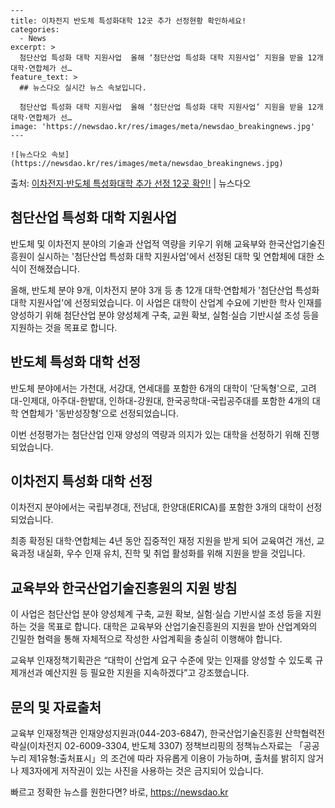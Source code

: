     ---
    title: 이차전지 반도체 특성화대학 12곳 추가 선정현황 확인하세요!
    categories:
      - News
    excerpt: >
      첨단산업 특성화 대학 지원사업  올해 ‘첨단산업 특성화 대학 지원사업’ 지원을 받을 12개 대학·연합체가 선…
    feature_text: >
      ## 뉴스다오 실시간 뉴스 속보입니다.
    
      첨단산업 특성화 대학 지원사업  올해 ‘첨단산업 특성화 대학 지원사업’ 지원을 받을 12개 대학·연합체가 선…
    image: 'https://newsdao.kr/res/images/meta/newsdao_breakingnews.jpg'
    ---
    
    ![뉴스다오 속보](https://newsdao.kr/res/images/meta/newsdao_breakingnews.jpg)

<p>출처: <a href="https://newsdao.kr/4604" rel="dofollow">이차전지·반도체 특성화대학 추가 선정 12곳 확인!</a> | 뉴스다오</p>

<h2 data-ke-size="size26">첨단산업 특성화 대학 지원사업</h2>
반도체 및 이차전지 분야의 기술과 산업적 역량을 키우기 위해 교육부와 한국산업기술진흥원이 실시하는 '첨단산업 특성화 대학 지원사업'에서 선정된 대학 및 연합체에 대한 소식이 전해졌습니다.

<p data-ke-size="size16">올해, 반도체 분야 9개, 이차전지 분야 3개 등 총 12개 대학·연합체가 '첨단산업 특성화 대학 지원사업'에 선정되었습니다. 이 사업은 대학이 산업계 수요에 기반한 학사 인재를 양성하기 위해 첨단산업 분야 양성체계 구축, 교원 확보, 실험·실습 기반시설 조성 등을 지원하는 것을 목표로 합니다.</p>

<h2 data-ke-size="size26">반도체 특성화 대학 선정</h2>
반도체 분야에서는 가천대, 서강대, 연세대를 포함한 6개의 대학이 '단독형'으로, 고려대-인제대, 아주대-한밭대, 인하대-강원대, 한국공학대-국립공주대를 포함한 4개의 대학 연합체가 '동반성장형'으로 선정되었습니다.

<p data-ke-size="size16">이번 선정평가는 첨단산업 인재 양성의 역량과 의지가 있는 대학을 선정하기 위해 진행되었습니다.</p>

<h2 data-ke-size="size26">이차전지 특성화 대학 선정</h2>
이차전지 분야에서는 국립부경대, 전남대, 한양대(ERICA)를 포함한 3개의 대학이 선정되었습니다.

<p data-ke-size="size16">최종 확정된 대학·연합체는 4년 동안 집중적인 재정 지원을 받게 되어 교육여건 개선, 교육과정 내실화, 우수 인재 유치, 진학 및 취업 활성화를 위해 지원을 받을 것입니다.</p>

<h2 data-ke-size="size26">교육부와 한국산업기술진흥원의 지원 방침</h2>
이 사업은 첨단산업 분야 양성체계 구축, 교원 확보, 실험·실습 기반시설 조성 등을 지원하는 것을 목표로 합니다. 대학은 교육부와 산업기술진흥원의 지원을 받아 산업계와의 긴밀한 협력을 통해 자체적으로 작성한 사업계획을 충실히 이행해야 합니다.

<p data-ke-size="size16">교육부 인재정책기획관은 “대학이 산업계 요구 수준에 맞는 인재를 양성할 수 있도록 규제개선과 예산지원 등 필요한 지원을 지속하겠다”고 강조했습니다.</p>

<h2 data-ke-size="size26">문의 및 자료출처</h2>
교육부 인재정책관 인재양성지원과(044-203-6847), 한국산업기술진흥원 산학협력전략실(이차전지 02-6009-3304, 반도체 3307)
정책브리핑의 정책뉴스자료는 「공공누리 제1유형:출처표시」의 조건에 따라 자유롭게 이용이 가능하며, 출처를 밝히지 않거나 제3자에게 저작권이 있는 사진을 사용하는 것은 금지되어 있습니다. 

빠르고 정확한 뉴스를 원한다면? 바로, <a href="https://newsdao.kr" rel="dofollow">https://newsdao.kr</a>


    
